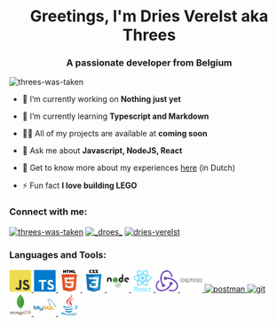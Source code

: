 <h1 align="center">Greetings, I'm Dries Verelst aka Threes</h1>
<h3 align="center">A passionate developer from Belgium</h3>

<p align="left"> <img src="https://komarev.com/ghpvc/?username=threes-was-taken&label=Profile%20views&color=0e75b6&style=flat" alt="threes-was-taken" /> </p>

- 🔭 I’m currently working on **Nothing just yet**

- 🌱 I’m currently learning **Typescript and Markdown**

- 👨‍💻 All of my projects are available at **coming soon**

- 💬 Ask me about **Javascript, NodeJS, React**

- 📄 Get to know more about my experiences [here](https://docs.google.com/document/d/1PZaAQjt2fcLfPbc-4vx-luLoktyz0y4NiW8-0Cljqm8/edit?usp=sharing) (in Dutch)

- ⚡ Fun fact **I love building LEGO**

<h3 align="left">Connect with me:</h3>
<p align="left">
<a href="https://codepen.io/threes-was-taken" target="blank"><img align="center" src="https://cdn.jsdelivr.net/npm/simple-icons@3.0.1/icons/codepen.svg" alt="threes-was-taken" height="30" width="40" /></a>
<a href="https://twitter.com/_droes_" target="blank"><img align="center" src="https://cdn.jsdelivr.net/npm/simple-icons@3.0.1/icons/twitter.svg" alt="_droes_" height="30" width="40" /></a>
<a href="https://linkedin.com/in/dries-verelst" target="blank"><img align="center" src="https://cdn.jsdelivr.net/npm/simple-icons@3.0.1/icons/linkedin.svg" alt="dries-verelst" height="30" width="40" /></a>
</p>

<h3 align="left">Languages and Tools:</h3>
<p align="left">
  <a
    href="https://developer.mozilla.org/en-US/docs/Web/JavaScript"
    target="_blank"
  >
    <img
      src="https://raw.githubusercontent.com/devicons/devicon/master/icons/javascript/javascript-original.svg"
      alt="javascript"
      width="40"
      height="40"
    />
  </a>
  <a href="https://www.typescriptlang.org/" target="_blank">
    <img
      src="https://raw.githubusercontent.com/devicons/devicon/master/icons/typescript/typescript-original.svg"
      alt="typescript"
      width="40"
      height="40"
    />
  </a>
  <a href="https://www.w3.org/html/" target="_blank">
    <img
      src="https://raw.githubusercontent.com/devicons/devicon/master/icons/html5/html5-original-wordmark.svg"
      alt="html5"
      width="40"
      height="40"
    />
  </a>
  <a href="https://www.w3schools.com/css/" target="_blank">
    <img
      src="https://raw.githubusercontent.com/devicons/devicon/master/icons/css3/css3-original-wordmark.svg"
      alt="css3"
      width="40"
      height="40"
    />
  </a>
  <a href="https://nodejs.org" target="_blank">
    <img
      src="https://raw.githubusercontent.com/devicons/devicon/master/icons/nodejs/nodejs-original-wordmark.svg"
      alt="nodejs"
      width="40"
      height="40"
    />
  </a>
  <a href="https://reactjs.org/" target="_blank">
    <img
      src="https://raw.githubusercontent.com/devicons/devicon/master/icons/react/react-original-wordmark.svg"
      alt="react"
      width="40"
      height="40"
    />
  </a>
  <a href="https://redux.js.org" target="_blank">
    <img
      src="https://raw.githubusercontent.com/devicons/devicon/master/icons/redux/redux-original.svg"
      alt="redux"
      width="40"
      height="40"
    />
  </a>

  <a href="https://expressjs.com" target="_blank">
    <img
      src="https://raw.githubusercontent.com/devicons/devicon/master/icons/express/express-original-wordmark.svg"
      alt="express"
      width="40"
      height="40"
    />
  </a>
  <a href="https://postman.com" target="_blank">
    <img
      src="https://www.vectorlogo.zone/logos/getpostman/getpostman-icon.svg"
      alt="postman"
      width="40"
      height="40"
    />
  </a>
  <a href="https://git-scm.com/" target="_blank">
    <img
      src="https://www.vectorlogo.zone/logos/git-scm/git-scm-icon.svg"
      alt="git"
      width="40"
      height="40"
    />
  </a>
  <a href="https://www.mongodb.com/" target="_blank">
    <img
      src="https://raw.githubusercontent.com/devicons/devicon/master/icons/mongodb/mongodb-original-wordmark.svg"
      alt="mongodb"
      width="40"
      height="40"
    />
  </a>
  <a href="https://www.mysql.com/" target="_blank">
    <img
      src="https://raw.githubusercontent.com/devicons/devicon/master/icons/mysql/mysql-original-wordmark.svg"
      alt="mysql"
      width="40"
      height="40"
    />
  </a>

  <a href="https://www.java.com" target="_blank">
    <img
      src="https://raw.githubusercontent.com/devicons/devicon/master/icons/java/java-original.svg"
      alt="java"
      width="40"
      height="40"
    />
  </a>
</p>
